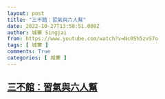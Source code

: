 ```yaml
---
layout: post
title: "三不館：習氣與六人幫"
date: 2022-10-27T13:58:51.000Z
author: 城寨 Singjai
from: https://www.youtube.com/watch?v=Nc0Sh5zvS7o
tags: [ 城寨 ]
comments: True
categories: [ 城寨 ]
---
```

<!--1666879131000-->
[三不館：習氣與六人幫](https://www.youtube.com/watch?v=Nc0Sh5zvS7o)
------

<div>

</div>
